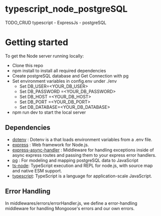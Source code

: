 # typescript_node_postgreSQL
TODO_CRUD typescript - ExpressJs - postgreSQL

# Getting started
To get the Node server running locally:
- Clone this repo
- npm install to install all required dependencies
- Create postgreSQL database and Get Connection with pg
- Set environment variables in config.env under ./env
  * Set DB_USER=<YOUR_DB_USER>
  * Set DB_PASSWORD =<YOUR_DB_PASSWORD>
  * Set DB_HOST =<YOUR_DB_HOST>
  * Set DB_PORT =<YOUR_DB_PORT>
  * Set DB_DATABASE=<YOUR_DB_DATABASE>
- npm run dev to start the local server

## Dependencies

- [dotenv](https://www.npmjs.com/package/dotenv) : Dotenv is a that loads environment variables from a .env file.
- [express](https://www.npmjs.com/package/express) : Web framework for Node.js.
- [express-async-handler](https://www.npmjs.com/package/express-async-handler) : Middleware for handling exceptions inside of async express routes and passing them to your express error handlers.
- [pg](https://www.npmjs.com/package/pg) : For modeling and mapping postgreSQL data to JavaScript
- [ts-node](https://www.npmjs.com/package/ts-node): TypeScript execution and REPL for node.js, with source map and native ESM support.
- [typescript](https://www.npmjs.com/package/typescript): TypeScript is a language for application-scale JavaScript.

## Error Handling
In middlewares/errors/errorHandler.js, we define a error-handling middleware for handling Mongoose's errors and our own errors.
